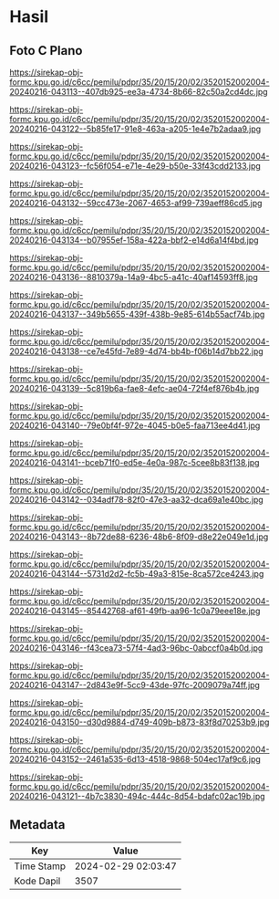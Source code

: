 # Hasil

## Foto C Plano

https://sirekap-obj-formc.kpu.go.id/c6cc/pemilu/pdpr/35/20/15/20/02/3520152002004-20240216-043113--407db925-ee3a-4734-8b66-82c50a2cd4dc.jpg

https://sirekap-obj-formc.kpu.go.id/c6cc/pemilu/pdpr/35/20/15/20/02/3520152002004-20240216-043122--5b85fe17-91e8-463a-a205-1e4e7b2adaa9.jpg

https://sirekap-obj-formc.kpu.go.id/c6cc/pemilu/pdpr/35/20/15/20/02/3520152002004-20240216-043123--fc56f054-e71e-4e29-b50e-33f43cdd2133.jpg

https://sirekap-obj-formc.kpu.go.id/c6cc/pemilu/pdpr/35/20/15/20/02/3520152002004-20240216-043132--59cc473e-2067-4653-af99-739aeff86cd5.jpg

https://sirekap-obj-formc.kpu.go.id/c6cc/pemilu/pdpr/35/20/15/20/02/3520152002004-20240216-043134--b07955ef-158a-422a-bbf2-e14d6a14f4bd.jpg

https://sirekap-obj-formc.kpu.go.id/c6cc/pemilu/pdpr/35/20/15/20/02/3520152002004-20240216-043136--8810379a-14a9-4bc5-a41c-40af14593ff8.jpg

https://sirekap-obj-formc.kpu.go.id/c6cc/pemilu/pdpr/35/20/15/20/02/3520152002004-20240216-043137--349b5655-439f-438b-9e85-614b55acf74b.jpg

https://sirekap-obj-formc.kpu.go.id/c6cc/pemilu/pdpr/35/20/15/20/02/3520152002004-20240216-043138--ce7e45fd-7e89-4d74-bb4b-f06b14d7bb22.jpg

https://sirekap-obj-formc.kpu.go.id/c6cc/pemilu/pdpr/35/20/15/20/02/3520152002004-20240216-043139--5c819b6a-fae8-4efc-ae04-72f4ef876b4b.jpg

https://sirekap-obj-formc.kpu.go.id/c6cc/pemilu/pdpr/35/20/15/20/02/3520152002004-20240216-043140--79e0bf4f-972e-4045-b0e5-faa713ee4d41.jpg

https://sirekap-obj-formc.kpu.go.id/c6cc/pemilu/pdpr/35/20/15/20/02/3520152002004-20240216-043141--bceb71f0-ed5e-4e0a-987c-5cee8b83f138.jpg

https://sirekap-obj-formc.kpu.go.id/c6cc/pemilu/pdpr/35/20/15/20/02/3520152002004-20240216-043142--034adf78-82f0-47e3-aa32-dca69a1e40bc.jpg

https://sirekap-obj-formc.kpu.go.id/c6cc/pemilu/pdpr/35/20/15/20/02/3520152002004-20240216-043143--8b72de88-6236-48b6-8f09-d8e22e049e1d.jpg

https://sirekap-obj-formc.kpu.go.id/c6cc/pemilu/pdpr/35/20/15/20/02/3520152002004-20240216-043144--5731d2d2-fc5b-49a3-815e-8ca572ce4243.jpg

https://sirekap-obj-formc.kpu.go.id/c6cc/pemilu/pdpr/35/20/15/20/02/3520152002004-20240216-043145--85442768-af61-49fb-aa96-1c0a79eee18e.jpg

https://sirekap-obj-formc.kpu.go.id/c6cc/pemilu/pdpr/35/20/15/20/02/3520152002004-20240216-043146--f43cea73-57f4-4ad3-96bc-0abccf0a4b0d.jpg

https://sirekap-obj-formc.kpu.go.id/c6cc/pemilu/pdpr/35/20/15/20/02/3520152002004-20240216-043147--2d843e9f-5cc9-43de-97fc-2009079a74ff.jpg

https://sirekap-obj-formc.kpu.go.id/c6cc/pemilu/pdpr/35/20/15/20/02/3520152002004-20240216-043150--d30d9884-d749-409b-b873-83f8d70253b9.jpg

https://sirekap-obj-formc.kpu.go.id/c6cc/pemilu/pdpr/35/20/15/20/02/3520152002004-20240216-043152--2461a535-6d13-4518-9868-504ec17af9c6.jpg

https://sirekap-obj-formc.kpu.go.id/c6cc/pemilu/pdpr/35/20/15/20/02/3520152002004-20240216-043121--4b7c3830-494c-444c-8d54-bdafc02ac19b.jpg


## Metadata

| Key        | Value               |
| ---------- | ------------------- |
| Time Stamp | 2024-02-29 02:03:47 |
| Kode Dapil | 3507                |



